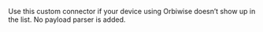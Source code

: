Use this custom connector if your device using Orbiwise doesn’t show up in the list. No payload parser is added.